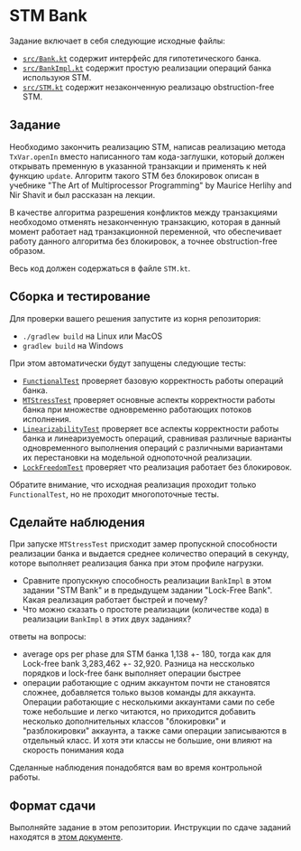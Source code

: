 # STM Bank

Задание включает в себя следующие исходные файлы:

* [`src/Bank.kt`](src/Bank.kt) содержит интерфейс для гипотетического банка.
* [`src/BankImpl.kt`](src/BankImpl.kt) содержит простую реализации операций банка используюя STM.
* [`src/STM.kt`](src/STM.kt) содержит незаконченную реализацю obstruction-free STM. 
 
## Задание

Необходимо закончить реализацию STM, написав реализацию метода `TxVar.openIn` вместо написанного там кода-заглушки,
который должен открывать пременную в указанной транзакции и применять к ней функцию `update`. 
Алгоритм такого STM без блокировок описан в учебнике
"The Art of Multiprocessor Programming" by Maurice Herlihy and Nir Shavit 
и был рассказан на лекции.  

В качестве алгоритма разрешения конфликтов между транзакциями необходомо отменять незаконченную транзакцию,
которая в данный момент работает над транзакционной переменной, что обеспечивает работу данного алгоритма
без блокировок, а точнее obstruction-free образом.  
  
Весь код должен содержаться в файле `STM.kt`.

## Сборка и тестирование

Для проверки вашего решения запустите из корня репозитория:
* `./gradlew build` на Linux или MacOS
* `gradlew build` на Windows

При этом автоматически будут запущены следующие тесты:

* [`FunctionalTest`](test/FunctionalTest.kt) проверяет базовую корректность работы операций банка.
* [`MTStressTest`](test/MTStressTest.kt) проверяет основные аспекты корректности работы банка при множестве одновременно работающих потоков исполнения.
* [`LinearizabilityTest`](test/LinearizabilityTest.kt) проверяет все аспекты корректности работы банка и линеаризуемость операций, сравнивая различные варианты одновременного выполнения операций с различными вариантами их перестановки на модельной однопоточной реализации.
* [`LockFreedomTest`](test/LockFreedomTest.kt) проверяет что реализация работает без блокировок.

Обратите внимание, что исходная реализация проходит только `FunctionalTest`, но не проходит многопоточные тесты.

## Сделайте наблюдения

При запуске `MTStressTest` присходит замер пропускной способности реализации банка и выдается среднее количество 
операций в секунду, которе выполняет реализация банка при этом профиле нагрузки. 

* Сравните пропускную способность реализации `BankImpl` в этом задании "STM Bank" и в предыдущем задании "Lock-Free Bank". 
  Какая реализация работает быстрей и почему?
* Что можно сказать о простоте реализации (количестве кода) в реализации `BankImpl` в этих двух заданиях? 

ответы на вопросы:
* average ops per phase для STM банка 1,138 +- 180, тогда как для Lock-free bank 3,283,462 +- 32,920. Разница на 
нессколько порядков и lock-free банк выполняет операции быстрее
* операции работающие с одним аккаунтом почти не становятся сложнее, добавляется только вызов команды для аккаунта.
Операции работающие с несколькими аккаунтами сами по себе тоже небольшие и легко читаются, но приходится добавить 
несколько дополнительных классов "блокировки" и "разблокировки" аккаунта, а также сами операции записываются в 
отдельный класс. И хотя эти классы не большие, они влияют на скорость понимания кода

Сделанные наблюдения понадобятся вам во время контрольной работы.   

## Формат сдачи

Выполняйте задание в этом репозитории. Инструкции по сдаче заданий находятся в 
[этом документе](https://docs.google.com/document/d/1GQ0OI_OBkj4kyOvhgRXfacbTI9huF4XJDMOct0Lh5og). 
